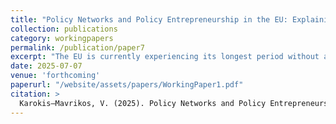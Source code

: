 ```yaml
---
title: "Policy Networks and Policy Entrepreneurship in the EU: Explaining Structural Policy Change in Pharmaceutical Innovation Incentives and HTA"
collection: publications
category: workingpapers
permalink: /publication/paper7
excerpt: "The EU is currently experiencing its longest period without a Treaty revision since Eurosclerosis, having evolved into a political system with a distinctive multi-level governance architecture. Therefore, EU-level policy change requires moving beyond the dichotomous focus of European integration theories and adapting the tools of policy process research to the EU level. This study applies a modified iteration of the Multiple Streams Framework—the EU-MSF—to two structural reforms in EU pharmaceutical policy: the revision of the General Pharmaceutical Legislation and the establishment of the new EU HTA framework. Drawing on primary data, the study examines the impact of policy network integration on the nature of favourable policy alternatives and the success of policy entrepreneurship strategies. The findings indicate that the level of policy network integration shapes the relative importance of technical feasibility and value acceptability and, in turn, informs policy entrepreneurship strategies, such as 'snooker-tactics' and 'recoil-tactics'."
date: 2025-07-07
venue: 'forthcoming'
paperurl: "/website/assets/papers/WorkingPaper1.pdf"
citation: >
  Karokis–Mavrikos, V. (2025). Policy Networks and Policy Entrepreneurship in the EU: Explaining Structural Policy Change in Pharmaceutical Innovation Incentives and HTA. *Working Paper*, forthcoming.
---
```

